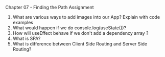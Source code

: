 Chapter 07 - Finding the Path
Assignment
1. What are various ways to add images into our App? Explain with code examples
2. What would happen if we do console.log(useState())?
3. How will useEffect behave if we don't add a dependency array ?
4. What is SPA?
5. What is difference between Client Side Routing and Server Side Routing?

